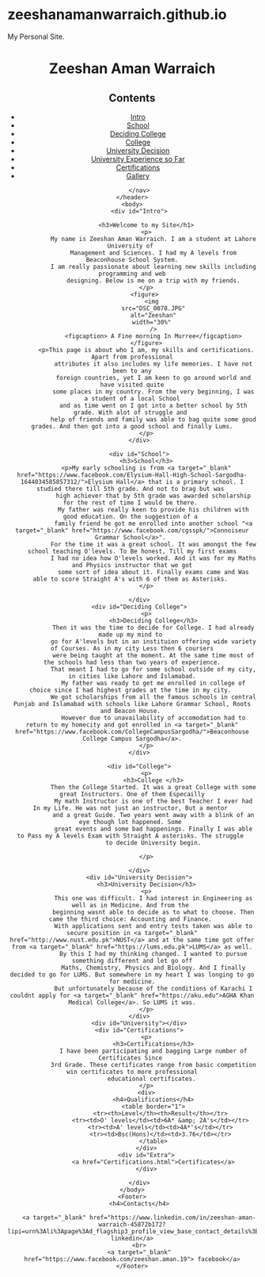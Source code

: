 # zeeshanamanwarraich.github.io
My Personal Site.
<!DOCTYPE html>
<html lang="en">
    <head>
        <meta charset="UTF-8">
        <title>My First Page</title>
    </head>
    <header>
        <h1>Zeeshan Aman Warraich</h1>
        <h2>Contents</h2>
        <nav>
            <ul>
                <li><a href="#Intro">Intro</a></li>
                <li><a href="#School">School</a></li>
                <li><a href="#Deciding College">Deciding College</a></li>
                <li><a href="#College">College</a></li>
                <li><a href="#University Decision">University Decision</a></li>
                <li><a href="#University">University Experience so Far</a></li>
                <li><a href="#Certifications">Certifications</a></li>
                <li><a href="gallery.html">Gallery</a></li>
            </ul>

        </nav>
    </header>
    <body>
        <div id="Intro">
            
            <h3>Welcome to my Site</h1>
            <p>
                My name is Zeeshan Aman Warraich. I am a student at Lahore University of 
                Management and Sciences. I had my A levels from Beaconhouse School System.
                I am really passionate about learning new skills including programming and web
                designing. Below is me on a trip with my friends.
            </p>
            <figure> 
                <img 
                src="DSC_0078.JPG"
                alt="Zeeshan"
                width="30%" 
                />
                <figcaption> A Fine morning In Murree</figcaption>
            </figure>
            <p>This page is about who I am, my skills and certifications. Apart from professional
                attributes it also includes my life memories. I have not been to any
                foreign countries, yet I am keen to go around world and have visited quite
                some places in my country. From the very beginning, I was a student of a local School
                and as time went on I got into a better school by 5th grade. With alot of struggle and 
                help of friends and family was able to bag quite some good grades. And then got into a good school and finally Lums.
            </p>
        </div>

        <div id="School">
            <h3>School</h3>
            <p>My early schooling is from <a target="_blank" href="https://www.facebook.com/Elysium-Hall-High-School-Sargodha-1644034585857312/">Elysium Hall</a> that is a primary school. I studied there till 5th grade. And not to brag but was 
                high achiever that by 5th grade was awarded scholarship for the rest of time I would be there. 
                My father was really keen to provide his children with good education. On the suggestion of a 
                family friend he got me enrolled into another school "<a target="_blank" href="https://www.facebook.com/cgsspk/">Connoiseur Grammar School</a>". 
                For the time it was a great school. It was amongst the few school teaching O'levels. To Be honest, Till my first exams
                I had no idea how O'levels worked. And it was for my Maths and Physics instructor that we got
                some sort of idea about it. Finally exams came and Was able to score Straight A's with 6 of them as Asterisks. 
            </p>
            
        </div>
        <div id="Deciding College">
            <p>
                <h3>Deciding College</h3>
                Then it was the time to decide for College. I had already made up my mind to 
                go for A'levels but in an instituion offering wide variety of Courses. As in my city Less then 6 coursers
                were being taught at the moment. At the same time most of the schools had less than two years of experience.
                That meant I had to go for some school outside of my city, in cities like Lahore and Islamabad.
                My father was ready to get me enrolled in college of choice since I had highest grades at the time in my city. 
                We got scholarships from all the famous schools in central Punjab and Islamabad with schools like Lahore Grammar School, Roots and Beacon House. 
                However due to unavailability of accomodation had to return to my homecity and got enrolled in <a target="_blank" href="https://www.facebook.com/CollegeCampusSargodha/">Beaconhouse College Campus Sargodha</a>.
            </p>
        </div>

        <div id="College">
            <p>
                <h3>College </h3>
                Then the College Started. It was a great College with some great Instructors. One of them Especailly
                My math Instructor is one of the best Teacher I ever had In my Life. He was not just an instructor, But a mentor 
                and a great Guide. Two years went away with a blink of an eye though lot happened. Some 
                great events and some bad happenings. Finally I was able to Pass my A levels Exam with Straight A asterisks. The struggle 
                to decide University begin.

            </p>

        </div>
        <div id="University Decision">
            <h3>University Decision</h3>
            <p>
                This one was difficult. I had interest in Engineering as well as in Medicine. And from the 
                beginning wasnt able to decide as to what to choose. Then came the third choice: Accounting and Finance. 
                With applications sent and entry tests taken was able to secure position in <a target="_blank" href="http://www.nust.edu.pk">NUST</a> and at the same time got offer from <a target="_blank" href="https://lums.edu.pk">LUMS</a> as well.
                By this I had my thinking changed. I wanted to pursue something different and let go off
                Maths, Chemistry, Physics and Biology. And I finally decided to go for LUMS. But somewhere in my heart I was longing to go for medicine.
                But unfortunately because of the conditions of Karachi I couldnt apply for <a target="_blank" href="https://aku.edu">AGHA Khan Medical College</a>. So LUMS it was.
            </p>
        </div>
        <div id="University"></div>
        <div id="Certifications">
            <p>
                <h3>Certifications</h3>
                I have been participating and bagging Large number of Certificates Since 
                3rd Grade. These certificates range from basic competition win certificates to more professional
                educational certificates. 
            </p>
            <div>
                <h4>Qualifications</h4>
                <table border="1">
                    <tr><th>Level</th><th>Result</th></tr>
                    <tr><td>O' levels</td><td>6A* &amp; 2A's</td></tr>
                    <tr><td>A' levels</td><td>4A*'s</td></tr>
                    <tr><td>Bsc(Hons)</td><td>3.76</td></tr>
                </table>
            </div>
            <div id="Extra">
                <a href="Certifications.html">Certificates</a>
            </div>

        </div>
    </body>
    <Footer>
        <h4>Contacts</h4>
        
        <a target="_blank" href="https://www.linkedin.com/in/zeeshan-aman-warraich-45872b172?lipi=urn%3Ali%3Apage%3Ad_flagship3_profile_view_base_contact_details%3B5URwS3QFTgqf3kBPWAJsTg%3D%3D"> linkedin</a>
        <br>
        <a target="_blank" href="https://www.facebook.com/zeeshan.aman.19"> facebook</a>
    </Footer>
</html>
